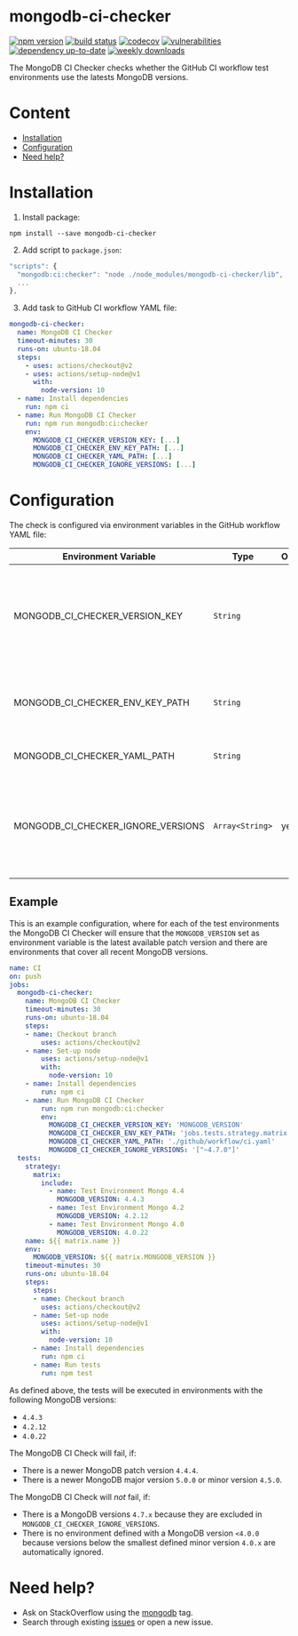 # mongodb-ci-checker <!-- omit in toc -->

[![npm version](https://badge.fury.io/js/mongodb-ci-checker.svg)](https://badge.fury.io/js/mongodb-ci-checker)
[![build status](https://github.com/mtrezza/mongodb-ci-checker/workflows/ci/badge.svg?branch=main)](https://github.com/mtrezza/mongodb-ci-checker/actions?query=workflow%3Aci+branch%3Amain)
[![codecov](https://codecov.io/gh/mtrezza/mongodb-ci-checker/branch/main/graph/badge.svg)](https://codecov.io/gh/mtrezza/mongodb-ci-checker)
[![vulnerabilities](https://snyk.io/test/github/mtrezza/mongodb-ci-checker/badge.svg)](https://snyk.io/test/github/mtrezza/mongodb-ci-checker)
[![dependency up-to-date](https://img.shields.io/librariesio/release/npm/mongodb-ci-checker)](https://libraries.io/npm/mongodb-ci-checker)
[![weekly downloads](https://img.shields.io/npm/dw/mongodb-ci-checker)](https://www.npmjs.com/package/mongodb-ci-checker)

The MongoDB CI Checker checks whether the GitHub CI workflow test environments use the latests MongoDB versions.

# Content <!-- omit in toc -->

- [Installation](#installation)
- [Configuration](#configuration)
- [Need help?](#need-help)

# Installation

1. Install package:
  ```
  npm install --save mongodb-ci-checker
  ```
2. Add script to `package.json`:
  ```js
  "scripts": {
    "mongodb:ci:checker": "node ./node_modules/mongodb-ci-checker/lib",
    ...
  },
  ```
3. Add task to GitHub CI workflow YAML file:
  ```yaml
  mongodb-ci-checker:
    name: MongoDB CI Checker
    timeout-minutes: 30
    runs-on: ubuntu-18.04
    steps:
      - uses: actions/checkout@v2
      - uses: actions/setup-node@v1
        with:
          node-version: 10
    - name: Install dependencies
      run: npm ci
    - name: Run MongoDB CI Checker
      run: npm run mongodb:ci:checker
      env:
        MONGODB_CI_CHECKER_VERSION_KEY: [...]
        MONGODB_CI_CHECKER_ENV_KEY_PATH: [...]
        MONGODB_CI_CHECKER_YAML_PATH: [...]
        MONGODB_CI_CHECKER_IGNORE_VERSIONS: [...]
  ```

# Configuration

The check is configured via environment variables in the GitHub workflow YAML file:

| Environment Variable               | Type            | Optional | Default | Example Value                          | Description                                                                            |
|------------------------------------|-----------------|----------|---------|----------------------------------------|----------------------------------------------------------------------------------------|
| MONGODB_CI_CHECKER_VERSION_KEY     | `String`        |          |         | `'MONGODB_VERSION'`                    | The name of the environment variable which sets the MongoDB version used for tests.    |
| MONGODB_CI_CHECKER_ENV_KEY_PATH    | `String`        |          |         | `'jobs.tests.strategy.matrix.include'` | The YAML key path to the list of environments which should be checked.                 |
| MONGODB_CI_CHECKER_YAML_PATH       | `String`        |          |         | `'./.github/workflows/ci.yml'`         | The file path to the GitHub CI YAML file.                                              |
| MONGODB_CI_CHECKER_IGNORE_VERSIONS | `Array<String>` | yes      | `[]`    | `'["~4.7.0","<4.0.0"]'`                | The versions to ignore when checking the versions of MongoDB; accepts semver notation. |

## Example

This is an example configuration, where for each of the test environments the MongoDB CI Checker will ensure that the `MONGODB_VERSION` set as environment variable is the latest available patch version and there are environments that cover all recent MongoDB versions.

```yaml
name: CI
on: push
jobs:
  mongodb-ci-checker:
    name: MongoDB CI Checker
    timeout-minutes: 30
    runs-on: ubuntu-18.04
    steps:
    - name: Checkout branch
        uses: actions/checkout@v2
    - name: Set-up node
        uses: actions/setup-node@v1
        with:
          node-version: 10
    - name: Install dependencies
        run: npm ci
    - name: Run MongoDB CI Checker
        run: npm run mongodb:ci:checker
        env:
          MONGODB_CI_CHECKER_VERSION_KEY: 'MONGODB_VERSION'
          MONGODB_CI_CHECKER_ENV_KEY_PATH: 'jobs.tests.strategy.matrix.include'
          MONGODB_CI_CHECKER_YAML_PATH: './github/workflow/ci.yaml'
          MONGODB_CI_CHECKER_IGNORE_VERSIONS: '["~4.7.0"]'
  tests:
    strategy:
      matrix:
        include:
          - name: Test Environment Mongo 4.4
            MONGODB_VERSION: 4.4.3
          - name: Test Environment Mongo 4.2
            MONGODB_VERSION: 4.2.12
          - name: Test Environment Mongo 4.0
            MONGODB_VERSION: 4.0.22
    name: ${{ matrix.name }}
    env:      
      MONGODB_VERSION: ${{ matrix.MONGODB_VERSION }}
    timeout-minutes: 30
    runs-on: ubuntu-18.04
    steps:
      steps:
      - name: Checkout branch
        uses: actions/checkout@v2
      - name: Set-up node
        uses: actions/setup-node@v1
        with:
          node-version: 10
      - name: Install dependencies
        run: npm ci
      - name: Run tests
        run: npm test
```

As defined above, the tests will be executed in environments with the following MongoDB versions:
- `4.4.3`
- `4.2.12`
- `4.0.22`

The MongoDB CI Check will fail, if:
- There is a newer MongoDB patch version `4.4.4`.
- There is a newer MongoDB major version `5.0.0` or minor version `4.5.0`.

The MongoDB CI Check will *not* fail, if:
- There is a MongoDB versions `4.7.x` because they are excluded in `MONGODB_CI_CHECKER_IGNORE_VERSIONS`.
- There is no environment defined with a MongoDB version `<4.0.0` because versions below the smallest defined minor version `4.0.x` are automatically ignored.

# Need help?

- Ask on StackOverflow using the [mongodb](https://stackoverflow.com/questions/tagged/mongodb) tag.
- Search through existing [issues](https://github.com/mtrezza/mongodb-ci-checker/issues) or open a new issue.